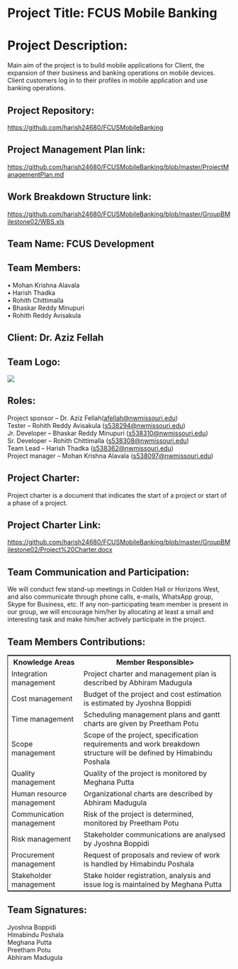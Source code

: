 # Project Title: FCUS Mobile Banking

# Project Description:

Main aim of the project is to build mobile applications for Client, the expansion of their business and banking operations on mobile devices. Client customers log in to their profiles in mobile application and use banking operations.

## Project Repository:

https://github.com/harish24680/FCUSMobileBanking

## Project Management Plan link:

https://github.com/harish24680/FCUSMobileBanking/blob/master/ProjectManagementPlan.md

## Work Breakdown Structure link:

https://github.com/harish24680/FCUSMobileBanking/blob/master/GroupBMilestone02/WBS.xls

## Team Name: FCUS Development

## Team Members:

• Mohan Krishna Alavala<br>
• Harish Thadka<br>
• Rohith Chittimalla<br>
• Bhaskar Reddy Minupuri<br>
• Rohith Reddy Avisakula<br>

## Client: Dr. Aziz Fellah

## Team Logo:

![](https://github.com/harish24680/FCUSMobileBanking/blob/master/GroupBMilestone01/FCUS%20LOGO.png)

## Roles:

Project sponsor – Dr. Aziz Fellah(afellah@nwmissouri.edu)<br>
Tester – Rohith Reddy Avisakula (s538294@nwmissouri.edu)<br>
Jr. Developer – Bhaskar Reddy Minupuri (s538310@nwmissouri.edu)<br>
Sr. Developer – Rohith Chittimalla (s538308@nwmissouri.edu)<br>
Team Lead – Harish Thadka (s538362@nwmissouri.edu)<br>
Project manager – Mohan Krishna Alavala (s538097@nwmissouri.edu)<br>

## Project Charter:

Project charter is a document that indicates the start of a project or start of a phase of a project.

## Project Charter Link:

https://github.com/harish24680/FCUSMobileBanking/blob/master/GroupBMilestone02/Project%20Charter.docx

## Team Communication and Participation:

We will conduct few stand-up meetings in Colden Hall or Horizons West, and also communicate through phone calls, e-mails, WhatsApp group, Skype for Business, etc.
If any non-participating team member is present in our group, we will encourage him/her by allocating at least a small and interesting task and make him/her actively participate in the project.

## Team Members Contributions:

<table style="width:100%;border: 1px solid black;">
<tr>
<th>Knowledge Areas</th>	
<th>Member Responsible></th>
  </tr>
  <tr>
    <td>Integration management</td>
    <td>Project charter and management plan is described by Abhiram Madugula</td>
  </tr>
   <tr>
    <td>Cost management</td>
    <td>Budget of the project and cost estimation is estimated by Jyoshna Boppidi</td>
  </tr>
  <tr>
    <td>Time management</td>
    <td>Scheduling management plans and gantt charts are given by Preetham Potu</td>
  </tr>
  <tr>
    <td>Scope management</td>
    <td>Scope of the project, specification requirements and work breakdown structure will be defined by Himabindu Poshala </td>
  </tr>
  <tr>
    <td>Quality management</td>
    <td>Quality of the project is monitored by Meghana Putta</td>
  </tr>
   <tr>
    <td>Human resource management</td>
    <td>Organizational charts are described by Abhiram Madugula</td>
  </tr>
  <tr>
    <td>Communication management</td>
    <td>Risk of the project is determined, monitored by Preetham Potu</td>
  </tr>
   <tr>
    <td>Risk management</td>
    <td>Stakeholder communications are analysed by Jyoshna Boppidi</td>
  </tr>
   <tr>
    <td>Procurement management</td>
    <td>Request of proposals and review of work is handled by Himabindu Poshala</td>
  </tr>
   <tr>
    <td>Stakeholder management</td>
    <td>Stake holder registration, analysis and issue log is maintained by Meghana Putta</td>
  </tr>
  </table>


## Team Signatures:

Jyoshna Boppidi
<br>
Himabindu Poshala
<br>
Meghana Putta
<br>
Preetham Potu
<br>
Abhiram Madugula

